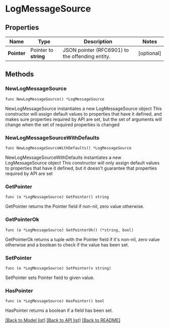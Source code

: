 # LogMessageSource

## Properties

Name | Type | Description | Notes
------------ | ------------- | ------------- | -------------
**Pointer** | Pointer to **string** | JSON pointer (RFC6901) to the offending entity. | [optional] 

## Methods

### NewLogMessageSource

`func NewLogMessageSource() *LogMessageSource`

NewLogMessageSource instantiates a new LogMessageSource object
This constructor will assign default values to properties that have it defined,
and makes sure properties required by API are set, but the set of arguments
will change when the set of required properties is changed

### NewLogMessageSourceWithDefaults

`func NewLogMessageSourceWithDefaults() *LogMessageSource`

NewLogMessageSourceWithDefaults instantiates a new LogMessageSource object
This constructor will only assign default values to properties that have it defined,
but it doesn't guarantee that properties required by API are set

### GetPointer

`func (o *LogMessageSource) GetPointer() string`

GetPointer returns the Pointer field if non-nil, zero value otherwise.

### GetPointerOk

`func (o *LogMessageSource) GetPointerOk() (*string, bool)`

GetPointerOk returns a tuple with the Pointer field if it's non-nil, zero value otherwise
and a boolean to check if the value has been set.

### SetPointer

`func (o *LogMessageSource) SetPointer(v string)`

SetPointer sets Pointer field to given value.

### HasPointer

`func (o *LogMessageSource) HasPointer() bool`

HasPointer returns a boolean if a field has been set.


[[Back to Model list]](../README.md#documentation-for-models) [[Back to API list]](../README.md#documentation-for-api-endpoints) [[Back to README]](../README.md)


